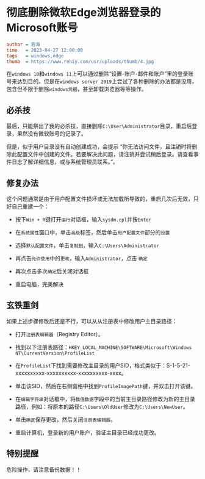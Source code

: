 # 彻底删除微软Edge浏览器登录的Microsoft账号

```ini
author = 若海
time   = 2023-04-27 12:00:00
tags   = windows,edge
thumb  = https://www.rehiy.com/usr/uploads/thumb/4.jpg
```

在`windows 10`和`windows 11`上可以通过删除“设置-账户-邮件和账户”里的登录账号来达到目的。但是在`windows server 2019`上尝试了各种删除的办法都是没用，包含但不限于删除`windows凭据`，甚至卸载浏览器等等操作。

## 必杀技

最后，只能祭出了我的必杀技，直接删除`C:\User\Administrator`目录，重启后登录，果然没有微软账号的记录了。

但是，似乎用户目录没有自动创建成功，会提示 “你无法访问文件，且注销时将删除此配置文件中创建的文件。若要解决此问题，请注销并尝试稍后登录。请查看事件日志了解详细信息，或与系统管理员联系。”。

## 修复办法

这个问题通常是由于用户配置文件损坏或无法加载所导致的，重启几次后无效，只好自己重建一个：

- 按下`Win + R`键打开`运行`对话框，输入`sysdm.cpl`并按`Enter`

- 在`系统属性`窗口中，单击`高级`标签，然后单击`用户配置文件`部分的`设置`

- 选择`默认配置文件`，单击`复制到`，输入`C:\Users\Administrator`

- 再点击`允许使用`中的`更改`，输入`Administrator`，点击 `确定`

- 再次点击多次`确定`后关闭对话框

- 重启电脑，完美解决

## 玄铁重剑

如果上述步骤修改后还是不行，可以从从注册表中修改用户主目录路径：

- 打开`注册表编辑器`（Registry Editor）。

- 找到以下注册表路径：`HKEY_LOCAL_MACHINE\SOFTWARE\Microsoft\Windows NT\CurrentVersion\ProfileList`

- 在`ProfileList`下找到需要修改主目录的用户SID，格式类似于：S-1-5-21-xxxxxxxxxx-xxxxxxxxxx-xxxxxxxxxx-xxxx。

- 单击该SID，然后在右侧窗格中找到`ProfileImagePath`键，并双击打开该键。

- 在`编辑字符串`对话框中，将`数值数据`字段中的当前主目录路径修改为新的主目录路径，例如：将原本的路径`C:\Users\OldUser`修改为`C:\Users\NewUser`。

- 单击`确定`保存更改，然后关闭`注册表编辑器`。

- 重启计算机，登录新的用户账户，验证主目录已经成功更改。

## 特别提醒

危险操作，请注意备份数据！！
